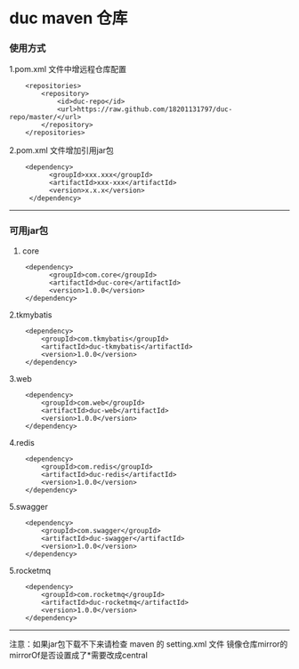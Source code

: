 duc maven 仓库
=========================

### 使用方式 
1.pom.xml 文件中增远程仓库配置
```
    <repositories>
        <repository>
            <id>duc-repo</id>
            <url>https://raw.github.com/18201131797/duc-repo/master/</url>
        </repository>
    </repositories>
```
2.pom.xml 文件增加引用jar包
```
    <dependency>
          <groupId>xxx.xxx</groupId>
          <artifactId>xxx-xxx</artifactId>
          <version>x.x.x</version>
     </dependency>
```
--------------------------------

### 可用jar包

1. core

```
    <dependency>
          <groupId>com.core</groupId>
          <artifactId>duc-core</artifactId>
          <version>1.0.0</version>
    </dependency>
```

2.tkmybatis

```
    <dependency>
        <groupId>com.tkmybatis</groupId>
        <artifactId>duc-tkmybatis</artifactId>
        <version>1.0.0</version>
    </dependency>
```

3.web

```
    <dependency>
        <groupId>com.web</groupId>
        <artifactId>duc-web</artifactId>
        <version>1.0.0</version>
    </dependency>
```

4.redis

```
    <dependency>
        <groupId>com.redis</groupId>
        <artifactId>duc-redis</artifactId>
        <version>1.0.0</version>
    </dependency>
```

5.swagger

```
    <dependency>
        <groupId>com.swagger</groupId>
        <artifactId>duc-swagger</artifactId>
        <version>1.0.0</version>
    </dependency>
```

5.rocketmq

```
    <dependency>
        <groupId>com.rocketmq</groupId>
        <artifactId>duc-rocketmq</artifactId>
        <version>1.0.0</version>
    </dependency>
```

--------------------------------

注意：如果jar包下载不下来请检查 maven 的 setting.xml 文件 镜像仓库mirror的mirrorOf是否设置成了*需要改成central
